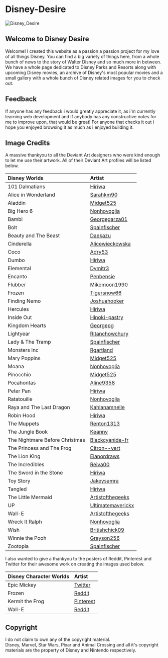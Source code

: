# Disney-Desire

 ![Disney_Desire](https://github.com/user-attachments/assets/45c2865d-73eb-4b41-841c-ad7fa0010766)

## Welcome to Disney Desire

Welcome! I created this website as a passion a passion project for my love of all things Disney. You can find a big variety of things here, from a whole bunch of news to the story of Walter Disney and so much more in between. We have a whole page dedicated to Disney Parks and Resorts along with upcoming Disney movies, an archive of Disney's most popular movies and a small gallery with a whole bunch of Disney related images for you to check out.

## Feedback

If anyone has any feedback i would greatly appreciate it, as i'm currently learning web development and if anybody has any constructive notes for me to improve upon, that would be great! For anyone that checks it out i hope you enjoyed browsing it as much as i enjoyed building it.

## Image Credits

A massive thankyou to all the Deviant Art designers who were kind enough to let me use their artwork. All of their Deviant Art profiles will be listed below.

| Disney Worlds | Artist |
| :---------------- | :------ |
| 101 Dalmatians | [Hiriwa](https://www.deviantart.com/hiriwa) |
| Alice in Wonderland | [Sarahkm90](https://www.deviantart.com/sarahkm90) |
| Aladdin | [Midget525](https://www.deviantart.com/midget525) |
| Big Hero 6 | [Nonhovoglia](https://www.deviantart.com/nonhovoglia) |
| Bambi | [Georgegarza01](https://www.deviantart.com/georgegarza01) |
| Bolt | [Spainfischer](https://www.deviantart.com/spainfischer) |
| Beauty and The Beast | [Daekazu](https://www.deviantart.com/daekazu) |
| Cinderella | [Alicewieckowska](https://www.deviantart.com/alicewieckowska) |
| Coco | [Adry53](https://www.deviantart.com/adry53) |
| Dumbo |[Hiriwa](https://www.deviantart.com/hiriwa) |
| Elemental | [Dymitr3](https://www.deviantart.com/dymitr3) |
| Encanto | [Penbensie](https://www.deviantart.com/penbensie) |
| Flubber | [Mikemoon1990](https://www.deviantart.com/mikemoon1990) |
| Frozen | [Tigersnow66](https://www.deviantart.com/tigersnow66) |
| Finding Nemo | [Joshuahooker](https://www.deviantart.com/joshuahooker) |
| Hercules | [Hiriwa](https://www.deviantart.com/hiriwa) |
| Inside Out | [Hinoki-pastry](https://www.deviantart.com/hinoki-pastry) |
| Kingdom Hearts | [Georgepg](https://www.deviantart.com/georgepg) |
| Lightyear | [Ritanchowchury](https://www.deviantart.com/ritanchowchury) |
| Lady & The Tramp | [Spainfischer](https://www.deviantart.com/spainfischer) |
| Monsters Inc | [Rgartland](https://www.deviantart.com/rgartland) |
| Mary Poppins | [Midget525](https://www.deviantart.com/midget525) |
| Moana | [Nonhovoglia](https://www.deviantart.com/nonhovoglia) |
| Pinocchio | [Midget525](https://www.deviantart.com/midget525) |
| Pocahontas | [Aline9358](https://www.deviantart.com/aline9358) |
| Peter Pan | [Hiriwa](https://www.deviantart.com/hiriwa) |
| Ratatouille | [Nonhovoglia](https://www.deviantart.com/nonhovoglia) |
| Raya and The Last Dragon | [Kahlanamnelle](https://www.deviantart.com/kahlanamnelle) |
| Robin Hood | [Hiriwa](https://www.deviantart.com/hiriwa) |
| The Muppets | [Renton1313](https://www.deviantart.com/renton1313) |
| The Jungle Book | [Keanny](https://www.deviantart.com/keanny) |
| The Nightmare Before Christmas | [Blackcyanide-fr](https://www.deviantart.com/blackcyanide-fr) |
| The Princess and The Frog | [Citron--vert](https://www.deviantart.com/citron--vert) |
| The Lion King | [Elanordraws](https://www.deviantart.com/elanordraws) |
| The Incredibles | [Reiva00](https://www.deviantart.com/reiva00) |
| The Sword in the Stone | [Hiriwa](https://www.deviantart.com/hiriwa)
| Toy Story | [Jakeysamra](https://www.deviantart.com/jakeysamra) |
| Tangled | [Hiriwa](https://www.deviantart.com/hiriwa) |
| The Little Mermaid | [Artistofthegeeks](https://www.deviantart.com/artistofthegeeks) |
| UP | [Ultimatemaverickx](https://www.deviantart.com/ultimatemaverickx) |
| Wall-E | [Artistofthegeeks](https://www.deviantart.com/artistofthegeeks) |
| Wreck It Ralph | [Nonhovoglia](https://www.deviantart.com/nonhovoglia) |
| Wish | [Britishchick09](https://www.deviantart.com/britishchick09) |
| Winnie the Pooh | [Grayson256](https://www.deviantart.com/grayson256) |
| Zootopia | [Spainfischer](https://www.deviantart.com/spainfischer) |


I also wanted to give a thankyou to the posters of Reddit, Pinterest and Twitter for their awesome work on creating the images used below.

| Disney Character Worlds | Artist |
|:----------------------- | :----- |
| Epic Mickey | [Twitter](https://twitter.com/GenLosstwt) |
| Frozen | [Reddit](https://www.reddit.com/r/Frozen/) |
| Kermit the Frog | [Pinterest](https://www.pinterest.co.uk/hashithestar/) |
| Wall-E | [Reddit](https://www.reddit.com/r/wallpaper/) |

## Copyright

I do not claim to own any of the copyright material. <br>
Disney, Marvel, Star Wars, Pixar and Animal Crossing and all it's copyright materials are the property of Disney and Nintendo respectively.
